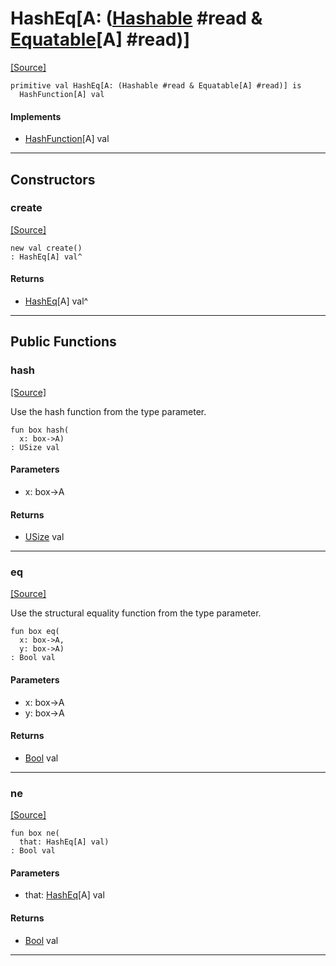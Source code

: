 # HashEq\[A: ([Hashable](collections-Hashable.md) #read & [Equatable](builtin-Equatable.md)\[A\] #read)\]
<span class="source-link">[[Source]](src/collections/hashable.md#L-0-61)</span>
```pony
primitive val HashEq[A: (Hashable #read & Equatable[A] #read)] is
  HashFunction[A] val
```

#### Implements

* [HashFunction](collections-HashFunction.md)\[A\] val

---

## Constructors

### create
<span class="source-link">[[Source]](src/collections/hashable.md#L-0-61)</span>


```pony
new val create()
: HashEq[A] val^
```

#### Returns

* [HashEq](collections-HashEq.md)\[A\] val^

---

## Public Functions

### hash
<span class="source-link">[[Source]](src/collections/hashable.md#L-0-62)</span>


Use the hash function from the type parameter.


```pony
fun box hash(
  x: box->A)
: USize val
```
#### Parameters

*   x: box->A

#### Returns

* [USize](builtin-USize.md) val

---

### eq
<span class="source-link">[[Source]](src/collections/hashable.md#L-0-68)</span>


Use the structural equality function from the type parameter.


```pony
fun box eq(
  x: box->A,
  y: box->A)
: Bool val
```
#### Parameters

*   x: box->A
*   y: box->A

#### Returns

* [Bool](builtin-Bool.md) val

---

### ne
<span class="source-link">[[Source]](src/collections/hashable.md#L-0-62)</span>


```pony
fun box ne(
  that: HashEq[A] val)
: Bool val
```
#### Parameters

*   that: [HashEq](collections-HashEq.md)\[A\] val

#### Returns

* [Bool](builtin-Bool.md) val

---

